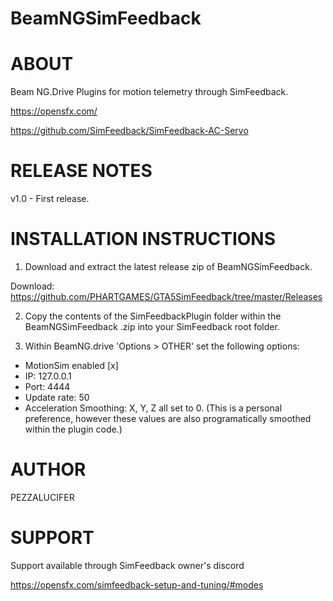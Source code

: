 # BeamNGSimFeedback


ABOUT
=====
Beam NG.Drive Plugins for motion telemetry through SimFeedback.

https://opensfx.com/

https://github.com/SimFeedback/SimFeedback-AC-Servo


RELEASE NOTES
=============
v1.0 - First release.

INSTALLATION INSTRUCTIONS 
=========================

1. Download and extract the latest release zip of BeamNGSimFeedback.

Download: https://github.com/PHARTGAMES/GTA5SimFeedback/tree/master/Releases

2. Copy the contents of the SimFeedbackPlugin folder within the BeamNGSimFeedback .zip into your SimFeedback root folder.

3. Within BeamNG.drive 'Options > OTHER' set the following options:
  
 * MotionSim enabled [x]
 * IP: 127.0.0.1
 * Port: 4444
 * Update rate: 50
 * Acceleration Smoothing: X, Y, Z all set to 0. (This is a personal preference, however these values are also programatically smoothed within the plugin code.)

AUTHOR
======

PEZZALUCIFER


SUPPORT
=======

Support available through SimFeedback owner's discord

https://opensfx.com/simfeedback-setup-and-tuning/#modes
